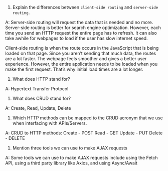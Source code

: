 1.  Explain the differences between `client-side routing` and `server-side routing`.

A: Server-side routing will request the data that is needed and no more. Server-side routing is better for search engine optimization. However, each time you send an HTTP request the entire page has to refresh. It can also take awhile for webpages to load if the user has slow internet speed.

Client-side routing is when the route occurs in the JavaScript that is being loaded on that page. Since you aren’t sending that much data, the routes are a lot faster. The webpage feels smoother and gives a better user experience. However, the entire application needs to be loaded when you make the first request. That’s why initial load times are a lot longer.

1.  What does HTTP stand for?

A: Hypertext Transfer Protocol

1.  What does CRUD stand for?

A: Create, Read, Update, Delete

1.  Which HTTP methods can be mapped to the CRUD acronym that we use when interfacing with APIs/Servers.

A: CRUD to HTTP methods:
Create - POST
Read - GET
Update - PUT
Delete - DELETE

1.  Mention three tools we can use to make AJAX requests

A: Some tools we can use to make AJAX requests include using the Fetch API, using a third party library like Axios, and using Async/Await
